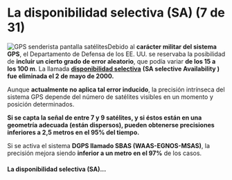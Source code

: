 # La disponibilidad selectiva (SA) (7 de 31)

![GPS senderista pantalla satélites](img/GPS_Senderista_satélites.jpg)Debido al **carácter militar del sistema GPS**, el Departamento de Defensa de los EE. UU. se reservaba la posibilidad de **incluir un cierto grado de error aleatorio**, que podía variar **de los 15 a los 100 m**. La llamada [**disponibilidad selectiva**](http://es.wikipedia.org/wiki/Disponibilidad_selectiva "Disponibilidad selectiva en Wikipedia") **(SA selective Availability ) fue eliminada el 2 de mayo de 2000.**

Aunque **actualmente no aplica tal error inducido**, la precisión intrínseca del sistema GPS depende del número de satélites visibles en un momento y posición determinados.

**Si se capta la señal de entre 7 y 9 satélites, y si éstos están en una geometría adecuada (están dispersos), pueden obtenerse precisiones inferiores a 2,5 metros en el 95% del tiempo.**

Si se activa el sistema **DGPS llamado SBAS (WAAS-EGNOS-MSAS)**, la precisión mejora siendo **inferior a un metro en el 97%** de los casos.  

#### La disponibilidad selectiva (SA)...